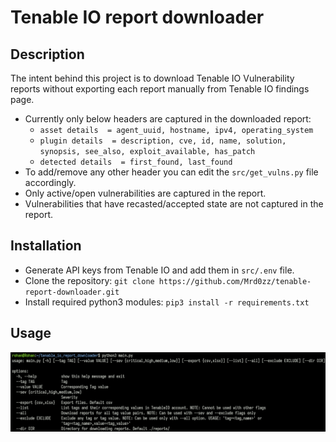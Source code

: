 # Tenable IO report downloader

## Description

The intent behind this project is to download Tenable IO Vulnerability reports without exporting each report manually from Tenable IO findings page. 
- Currently only below headers are captured in the downloaded report:
	- `asset details  = agent_uuid, hostname, ipv4, operating_system`
	- `plugin details  = description, cve, id, name, solution, synopsis, see_also, exploit_available, has_patch`
	- `detected details  = first_found, last_found`
- To add/remove any other header you can edit the `src/get_vulns.py` file accordingly. 
- Only active/open vulnerabilities are captured in the report. 
- Vulnerabilities that have recasted/accepted state are not captured in the report.

## Installation

- Generate API keys from Tenable IO and add them in `src/.env` file.
- Clone the repository: `git clone https://github.com/Mrd0zz/tenable-report-downloader.git`
- Install required python3 modules: `pip3 install -r requirements.txt`

## Usage
![Help menu](image/help.png)
